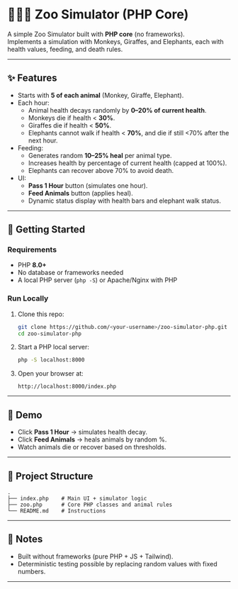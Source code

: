 # 🐒🦒🐘 Zoo Simulator (PHP Core)

A simple Zoo Simulator built with **PHP core** (no frameworks).  
Implements a simulation with Monkeys, Giraffes, and Elephants, each with health values, feeding, and death rules.

---

## ✨ Features
- Starts with **5 of each animal** (Monkey, Giraffe, Elephant).
- Each hour:
  - Animal health decays randomly by **0–20% of current health**.
  - Monkeys die if health < **30%**.
  - Giraffes die if health < **50%**.
  - Elephants cannot walk if health < **70%**, and die if still <70% after the next hour.
- Feeding:
  - Generates random **10–25% heal** per animal type.
  - Increases health by percentage of current health (capped at 100%).
  - Elephants can recover above 70% to avoid death.
- UI:
  - **Pass 1 Hour** button (simulates one hour).
  - **Feed Animals** button (applies heal).
  - Dynamic status display with health bars and elephant walk status.

---

## 🚀 Getting Started

### Requirements
- PHP **8.0+**
- No database or frameworks needed
- A local PHP server (`php -S`) or Apache/Nginx with PHP

### Run Locally
1. Clone this repo:
   ```bash
   git clone https://github.com/<your-username>/zoo-simulator-php.git
   cd zoo-simulator-php

2. Start a PHP local server:

   ```bash
   php -S localhost:8000
   ```

3. Open your browser at:

   ```
   http://localhost:8000/index.php
   ```

---

## 🧪 Demo

* Click **Pass 1 Hour** → simulates health decay.
* Click **Feed Animals** → heals animals by random %.
* Watch animals die or recover based on thresholds.

---

## 📂 Project Structure

```
.
├── index.php    # Main UI + simulator logic
├── zoo.php      # Core PHP classes and animal rules
└── README.md    # Instructions
```

---

## 🔖 Notes

* Built without frameworks (pure PHP + JS + Tailwind).
* Deterministic testing possible by replacing random values with fixed numbers.

---
